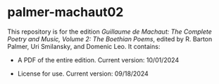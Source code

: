 # palmer-machaut02

This repository is for the edition _Guillaume de Machaut: The Complete Poetry and Music, Volume 2: The Boethian Poems_, edited by R. Barton Palmer, Uri Smilansky, and Domenic Leo. It contains:

- A PDF of the entire edition. Current version: 10/01/2024

- License for use. Current version: 09/18/2024

